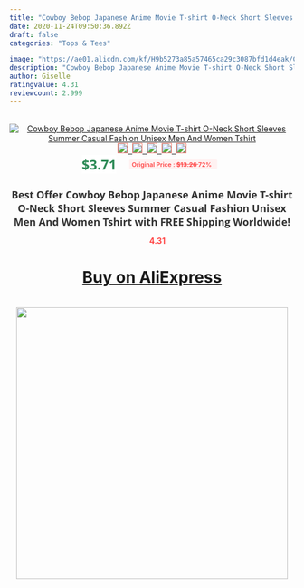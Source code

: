 ```yaml
---
title: "Cowboy Bebop Japanese Anime Movie T-shirt O-Neck Short Sleeves Summer Casual Fashion Unisex Men And Women Tshirt"
date: 2020-11-24T09:50:36.892Z
draft: false
categories: "Tops & Tees"

image: "https://ae01.alicdn.com/kf/H9b5273a85a57465ca29c3087bfd1d4eak/Cowboy-Bebop-Japanese-Anime-Movie-T-shirt-O-Neck-Short-Sleeves-Summer-Casual-Fashion-Unisex-Men.jpg"
description: "Cowboy Bebop Japanese Anime Movie T-shirt O-Neck Short Sleeves Summer Casual Fashion Unisex Men And Women Tshirt"
author: Giselle
ratingvalue: 4.31
reviewcount: 2.999
---
```

<br>
<div style="text-align: center;">
<a href="https://s.click.aliexpress.com/e/_A6AdxX" target="_blank" rel="nofollow noopener noreferrer"><img alt="Cowboy Bebop Japanese Anime Movie T-shirt O-Neck Short Sleeves Summer Casual Fashion Unisex Men And Women Tshirt" class="magnifier-image" src="https://ae01.alicdn.com/kf/H9b5273a85a57465ca29c3087bfd1d4eak/Cowboy-Bebop-Japanese-Anime-Movie-T-shirt-O-Neck-Short-Sleeves-Summer-Casual-Fashion-Unisex-Men.jpg_640x640.jpg">
<br>
<img style="border:1px solid salmon" src="https://ae01.alicdn.com/kf/H9b5273a85a57465ca29c3087bfd1d4eak/Cowboy-Bebop-Japanese-Anime-Movie-T-shirt-O-Neck-Short-Sleeves-Summer-Casual-Fashion-Unisex-Men.jpg_120x120.jpg">&nbsp;&nbsp;<img style="border:1px solid salmon" src="https://ae01.alicdn.com/kf/H010748908bff41ebb5f917c491e07a83W/Cowboy-Bebop-Japanese-Anime-Movie-T-shirt-O-Neck-Short-Sleeves-Summer-Casual-Fashion-Unisex-Men.jpg_120x120.jpg">&nbsp;&nbsp;<img style="border:1px solid salmon" src="https://ae01.alicdn.com/kf/Hdfa0fee4574a4cc5b9a69a8b45b3e02dj/Cowboy-Bebop-Japanese-Anime-Movie-T-shirt-O-Neck-Short-Sleeves-Summer-Casual-Fashion-Unisex-Men.jpg_120x120.jpg">&nbsp;&nbsp;<img style="border:1px solid salmon" src="https://ae01.alicdn.com/kf/Hc6dc809591374429ac55d36796902178O/Cowboy-Bebop-Japanese-Anime-Movie-T-shirt-O-Neck-Short-Sleeves-Summer-Casual-Fashion-Unisex-Men.jpg_120x120.jpg">&nbsp;&nbsp;<img style="border:1px solid salmon" src="https://ae01.alicdn.com/kf/H76e30837ad8443c7a7fec9a40c1d942ak/Cowboy-Bebop-Japanese-Anime-Movie-T-shirt-O-Neck-Short-Sleeves-Summer-Casual-Fashion-Unisex-Men.jpg_120x120.jpg"></a></div><br0>
<div style="text-align: center;"><span style="background-color: white; border: 0px; box-sizing: border-box; color: seagreen; display: inline-block; font-family: &quot;open sans&quot; , &quot;arial&quot; , &quot;helvetica&quot; , sans-serif , &quot;heiti&quot;; font-size: 24px; font-stretch: inherit; font-weight: 700; line-height: inherit; margin: 0px 10px 0px 0px; padding: 0px; vertical-align: middle;">$3.71 </span>
<span style="background: rgb(255 , 241 , 241); border-radius: 3px; border: 0px; box-sizing: border-box; color: #ff4747; display: inline-block; font-family: inherit; font-size: 12px; font-stretch: inherit; font-style: inherit; font-variant: inherit; font-weight: 600; line-height: inherit; margin: 0px; padding: 2px 5px; transform: scale(0.9); vertical-align: middle;">Original Price : <b style="text-decoration: line-through;">$13.26 </b> 72%&nbsp;&nbsp;</span></div>
<h1 style="color: #333333; display: inline-block; font-family: &quot;open sans&quot; , &quot;arial&quot; , &quot;helvetica&quot; , sans-serif , &quot;heiti&quot;; font-size: 18px; font-stretch: inherit; font-weight: 700; text-align: center;">Best Offer Cowboy Bebop Japanese Anime Movie T-shirt O-Neck Short Sleeves Summer Casual Fashion Unisex Men And Women Tshirt with FREE Shipping Worldwide!</h1>
<div style="color: #ff4747; text-align: center;">
<img src="https://4.bp.blogspot.com/-M0ZcTcb-5uY/XleCXlxnR4I/AAAAAAAAAEc/OrjgMkXV1oMQFaCRZj5HQwOCBcu3w1FegCPcBGAYYCw/s1600/star.png" style="height: 15px;">&nbsp;<b>4.31</b></div>
<div class="button_cont" align="center"><a class="buynow_a" href="https://s.click.aliexpress.com/e/_A6AdxX" target="_blank" rel="nofollow noopener noreferrer"><H1>Buy on AliExpress</H1></a></div><br>
<div class="separator" style="clear: both; text-align: center;">
<img src="https://lh3.googleusercontent.com/-pTy5HemUv9M/XlePHvY0dAI/AAAAAAAAAE4/0nX5iRUoIWY8eMW9Dpxeirr157OZliDIgCLcBGAsYHQ/s1600/badge.gif" width="480">
</div>
